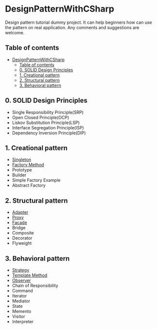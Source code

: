 # DesignPatternWithCSharp
Design pattern tutorial dummy project. It can help beginners how can use the pattern on real application. Any comments and suggestions are welcome. 

## Table of contents
- [DesignPatternWithCSharp](#designpatternwithcsharp)
  * [Table of contents](#table-of-contents)
  * [0. SOLID Design Principles](#0-solid-design-principles)
  * [1. Creational pattern](#1-creational-pattern)
  * [2. Structural pattern](#2-structural-pattern)
  * [3. Behavioral pattern](#3-behavioral-pattern)
  
## 0. SOLID Design Principles
- Single Responsibility Principle(SRP)
- Open Closed Principle(OCP)
- Liskov Substitution Principle(LSP)
- Interface Segregation Principle(ISP)
- Dependency Inversion Principle(DIP)

## 1. Creational pattern
- [Singleton](Singleton/)
- [Factory Method](Factory/)
- Prototype
- Builder
- Simple Factory Example
- Abstract Factory

## 2. Structural pattern
- [Adapter](Adapter/)
- [Proxy](Proxy/)
- [Facade](Facade/)
- Bridge
- Composite
- Decorator
- Flyweight
 
## 3. Behavioral pattern
- [Strategy](Strategy/)
- [Template Method](Template/)
- [Observer](Observer/)
- Chain of Responsibility
- Command
- Iterator
- Mediator
- State
- Memento
- Visitor
- Interpreter
